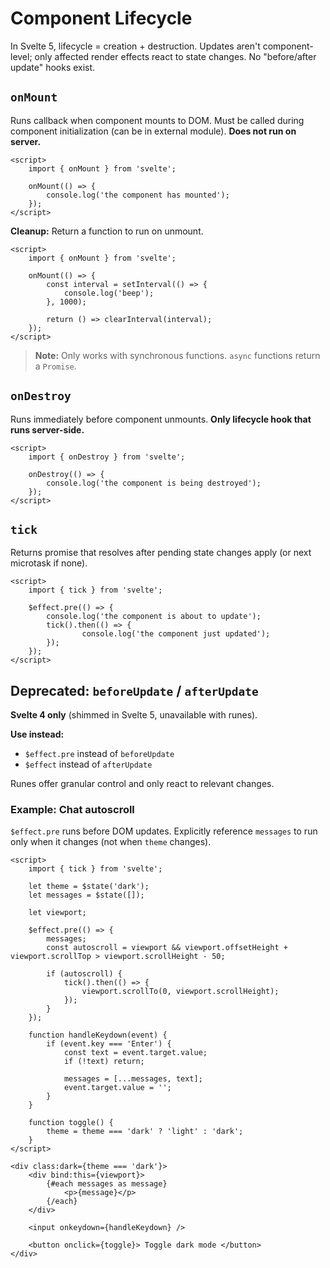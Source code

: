 # Component Lifecycle

In Svelte 5, lifecycle = creation + destruction. Updates aren't component-level; only affected render effects react to state changes. No "before/after update" hooks exist.

## `onMount`

Runs callback when component mounts to DOM. Must be called during component initialization (can be in external module). **Does not run on server.**

```svelte
<script>
	import { onMount } from 'svelte';

	onMount(() => {
		console.log('the component has mounted');
	});
</script>
```

**Cleanup:** Return a function to run on unmount.

```svelte
<script>
	import { onMount } from 'svelte';

	onMount(() => {
		const interval = setInterval(() => {
			console.log('beep');
		}, 1000);

		return () => clearInterval(interval);
	});
</script>
```

> **Note:** Only works with synchronous functions. `async` functions return a `Promise`.

## `onDestroy`

Runs immediately before component unmounts. **Only lifecycle hook that runs server-side.**

```svelte
<script>
	import { onDestroy } from 'svelte';

	onDestroy(() => {
		console.log('the component is being destroyed');
	});
</script>
```

## `tick`

Returns promise that resolves after pending state changes apply (or next microtask if none).

```svelte
<script>
	import { tick } from 'svelte';

	$effect.pre(() => {
		console.log('the component is about to update');
		tick().then(() => {
				console.log('the component just updated');
		});
	});
</script>
```

## Deprecated: `beforeUpdate` / `afterUpdate`

**Svelte 4 only** (shimmed in Svelte 5, unavailable with runes).

**Use instead:**
- `$effect.pre` instead of `beforeUpdate`
- `$effect` instead of `afterUpdate`

Runes offer granular control and only react to relevant changes.

### Example: Chat autoscroll

`$effect.pre` runs before DOM updates. Explicitly reference `messages` to run only when it changes (not when `theme` changes).

```svelte
<script>
	import { tick } from 'svelte';

	let theme = $state('dark');
	let messages = $state([]);

	let viewport;

	$effect.pre(() => {
		messages;
		const autoscroll = viewport && viewport.offsetHeight + viewport.scrollTop > viewport.scrollHeight - 50;

		if (autoscroll) {
			tick().then(() => {
				viewport.scrollTo(0, viewport.scrollHeight);
			});
		}
	});

	function handleKeydown(event) {
		if (event.key === 'Enter') {
			const text = event.target.value;
			if (!text) return;

			messages = [...messages, text];
			event.target.value = '';
		}
	}

	function toggle() {
		theme = theme === 'dark' ? 'light' : 'dark';
	}
</script>

<div class:dark={theme === 'dark'}>
	<div bind:this={viewport}>
		{#each messages as message}
			<p>{message}</p>
		{/each}
	</div>

	<input onkeydown={handleKeydown} />

	<button onclick={toggle}> Toggle dark mode </button>
</div>
```
